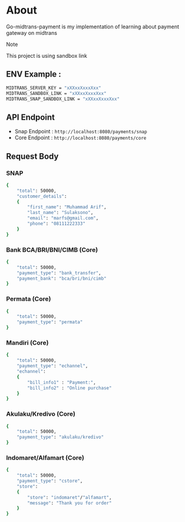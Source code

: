 # About
Go-midtrans-payment is my implementation of learning about payment gateway on midtrans
> [!NOTE]
> This project is using sandbox link

## ENV Example :
```sh
MIDTRANS_SERVER_KEY = "xXXxxXxxxXxx"
MIDTRANS_SANDBOX_LINK = "xXXxxXxxxXxx"
MIDTRANS_SNAP_SANDBOX_LINK = "xXXxxXxxxXxx"
```

## API Endpoint
- Snap Endpoint : ```http://localhost:8080/payments/snap```
- Core Endpoint : ```http://localhost:8080/payments/core```

## Request Body
### SNAP
```sh
{
    "total": 50000,
    "customer_details":
    {
        "first_name": "Muhammad Arif",
        "last_name": "Sulaksono",
        "email": "marfs@gmail.com",
        "phone": "08111222333"
    }
}
```

### Bank BCA/BRI/BNI/CIMB (Core)
```sh
{
    "total": 50000,
    "payment_type": "bank_transfer",
    "payment_bank": "bca/bri/bni/cimb"
}
```

### Permata (Core)
```sh
{
    "total": 50000,
    "payment_type": "permata"
}
```

### Mandiri (Core)
```sh
{
    "total": 50000,
    "payment_type": "echannel",
    "echannel":
    {
        "bill_info1" : "Payment:",
        "bill_info2" : "Online purchase"
    }
}
```

### Akulaku/Kredivo (Core)
```sh
{
    "total": 50000,
    "payment_type": "akulaku/kredivo"
}
```

### Indomaret/Alfamart (Core)
```sh
{
    "total": 50000,
    "payment_type": "cstore",
    "store":
    {
        "store": "indomaret"/"alfamart",
        "message": "Thank you for order"
    }
}
```
